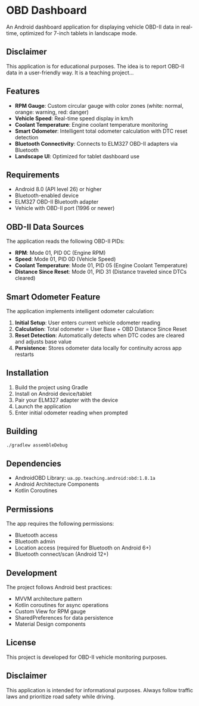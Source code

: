 # OBD Dashboard

An Android dashboard application for displaying vehicle OBD-II data in real-time, optimized for 7-inch tablets in landscape mode.

## Disclaimer

This application is for educational purposes. The idea is to report OBD-II data in a user-friendly way. It is a teaching project…

## Features

- **RPM Gauge**: Custom circular gauge with color zones (white: normal, orange: warning, red: danger)
- **Vehicle Speed**: Real-time speed display in km/h
- **Coolant Temperature**: Engine coolant temperature monitoring
- **Smart Odometer**: Intelligent total odometer calculation with DTC reset detection
- **Bluetooth Connectivity**: Connects to ELM327 OBD-II adapters via Bluetooth
- **Landscape UI**: Optimized for tablet dashboard use

## Requirements

- Android 8.0 (API level 26) or higher
- Bluetooth-enabled device
- ELM327 OBD-II Bluetooth adapter
- Vehicle with OBD-II port (1996 or newer)

## OBD-II Data Sources

The application reads the following OBD-II PIDs:

- **RPM**: Mode 01, PID 0C (Engine RPM)
- **Speed**: Mode 01, PID 0D (Vehicle Speed)
- **Coolant Temperature**: Mode 01, PID 05 (Engine Coolant Temperature)
- **Distance Since Reset**: Mode 01, PID 31 (Distance traveled since DTCs cleared)

## Smart Odometer Feature

The application implements intelligent odometer calculation:

1. **Initial Setup**: User enters current vehicle odometer reading
2. **Calculation**: Total odometer = User Base + OBD Distance Since Reset
3. **Reset Detection**: Automatically detects when DTC codes are cleared and adjusts base value
4. **Persistence**: Stores odometer data locally for continuity across app restarts

## Installation

1. Build the project using Gradle
2. Install on Android device/tablet
3. Pair your ELM327 adapter with the device
4. Launch the application
5. Enter initial odometer reading when prompted

## Building

```bash
./gradlew assembleDebug
```

## Dependencies

- AndroidOBD Library: `ua.pp.teaching.android:obd:1.8.1a`
- Android Architecture Components
- Kotlin Coroutines

## Permissions

The app requires the following permissions:
- Bluetooth access
- Bluetooth admin
- Location access (required for Bluetooth on Android 6+)
- Bluetooth connect/scan (Android 12+)

## Development

The project follows Android best practices:
- MVVM architecture pattern
- Kotlin coroutines for async operations
- Custom View for RPM gauge
- SharedPreferences for data persistence
- Material Design components

## License

This project is developed for OBD-II vehicle monitoring purposes.

## Disclaimer

This application is intended for informational purposes. Always follow traffic laws and prioritize road safety while driving.